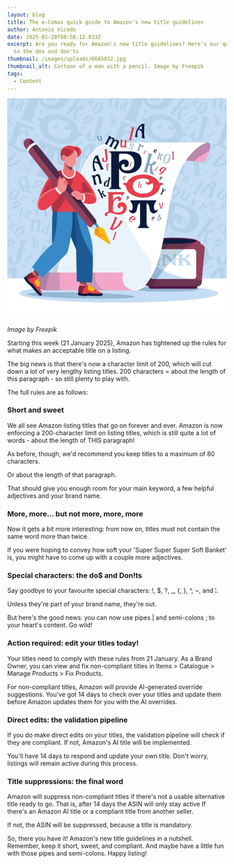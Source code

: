 ```yaml
---
layout: blog
title: The e-Comas quick guide to Amazon's new title guidelines
author: Antonio Vicedo
date: 2025-01-20T08:58:12.033Z
excerpt: Are you ready for Amazon's new title guidelines? Here's our quick guide
  to the dos and don'ts
thumbnail: /images/uploads/6665032.jpg
thumbnail_alt: Cartoon of a man with a pencil. Image by Freepik
tags:
  - Content
---
```

<!--StartFragment-->

![Cartoon of a man with a pencil](/images/uploads/freepik.jpg "Cartoon of a man with a pencil")

*I﻿mage by Freepik*

Starting this week (21 January 2025), Amazon has tightened up the rules for what makes an acceptable title on a listing. 

The big news is that there's now a character limit of 200, which will cut down a lot of very lengthy listing titles. 200 characters = about the length of this paragraph - so still plenty to play with.

The full rules are as follows:

### Short and sweet

We all see Amazon listing titles that go on forever and ever. Amazon is now enforcing a 200-character limit on listing titles, which is still quite a lot of words - about the length of THIS paragraph!

As before, though, we'd recommend you keep titles to a maximum of 80 characters. 

Or about the length of that paragraph. 

That should give you enough room for your main keyword, a few helpful adjectives and your brand name. 

### More, more… but not more, more, more

Now it gets a bit more interesting: from now on, titles must not contain the same word more than twice. 

If you were hoping to convey how soft your 'Super Super Super Soft Banket' is, you might have to come up with a couple more adjectives.

### Special characters: the do$ and Don!ts

Say goodbye to your favourite special characters: !, $, ?, _, {, }, ^, ¬, and ¦. 

Unless they're part of your brand name, they're out. 

But here's the good news: you can now use pipes | and semi-colons ; to your heart's content. Go wild!

### Action required: edit your titles today!

Your titles need to comply with these rules from 21 January. As a Brand Owner, you can view and fix non-compliant titles in Items > Catalogue > Manage Products > Fix Products.

For non-compliant titles, Amazon will provide AI-generated override suggestions. You've got 14 days to check over your titles and update them before Amazon updates them for you with the AI overrides. 

### Direct edits: the validation pipeline

If you do make direct edits on your titles, the validation pipeline will check if they are compliant. If not, Amazon's AI title will be implemented.

You'll have 14 days to respond and update your own title. Don't worry, listings will remain active during this process.

### Title suppressions: the final word

Amazon will suppress non-compliant titles if there's not a usable alternative title ready to go. That is, after 14 days the ASIN will only stay active If there's an Amazon AI title or a compliant title from another seller. 

If not, the ASIN will be suppressed, because a title is mandatory.

So, there you have it! Amazon's new title guidelines in a nutshell. Remember, keep it short, sweet, and compliant. And maybe have a little fun with those pipes and semi-colons. Happy listing!

<!--EndFragment-->